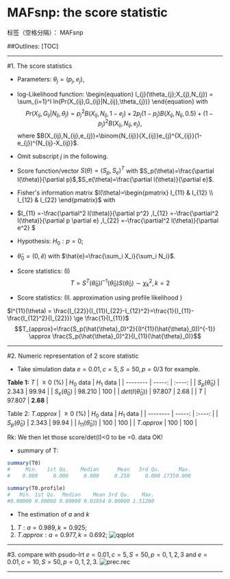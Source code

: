 # MAFsnp: the score statistic

标签（空格分隔）： MAFsnp

##Outlines:
[TOC]

---
#1. The score statistics
- Parameters: $\theta_{j}= (p_j,e_j)$,
- log-Likelihood function:
\begin{equation}
    l_{j}(\theta_{j};X_{j},N_{j}) = \sum_{i=1}^I ln{Pr(X_{ij},G_{ij}|N_{ij},\theta_{j})}
\end{equation}
with
    $$Pr(X_{ij},G_{ij}|N_{ij},\theta_{j})= p_{j}^2B(X_{ij},N_{ij},1-e_{j})+2p_{j}(1- p_{j})B(X_{ij},N_{ij},0.5) + (1- p_{j})^2B(X_{ij},N_{ij},e_{j}),$$
where
$B(X_{ij},N_{ij},e_{j})=\binom{N_{ij}}{X_{ij}}e_{j}^{X_{ij}}(1-e_{j})^{N_{ij}-X_{ij}}$.

- Omit subscript $j$ in the following.
- Score function/vector $S(\theta) = (S_p,S_e)^{T}$ with $S_p(\theta)=\frac{\partial l(\theta)}{\partial p}$,$S_e(\theta)=\frac{\partial l(\theta)}{\partial e}$.

- Fisher's information matrix $I(\theta)=\begin{pmatrix} I_{11} & I_{12} \\ I_{12} & I_{22} \end{pmatrix}$ with 
- $I_{11} =-\frac{\partial^2 l(\theta)}{\partial p^2} $,$I_{12} =-\frac{\partial^2 l(\theta)}{\partial p \partial e} $,$I_{22} =-\frac{\partial^2 l(\theta)}{\partial e^2} $

- Hypothesis: $H_0: p=0$;
- $\hat{\theta}_0=(0,\hat{e})$ with $\hat{e}=\frac{\sum_i X_i}{\sum_i N_i}$.
- Score statistics: (I)
$$T = S^T(\hat{\theta}_0) I^{-1}(\hat{\theta}_0) S(\hat{\theta}_0) \sim \chi^2_k,k=2$$
- Score statistics: (II. approximation using profile likelihood )

$I^{11}(\theta) = \frac{I_{22}}{I_{11}I_{22}-I_{12}^2}=\frac{1}{I_{11}-\frac{I_{12}^2}{I_{22}}} \ge \frac{1}{I_{11}}$
$$T_{approx}=\frac{S_p(\hat{\theta}_0)^2}{(I^{11}(\hat{\theta}_0))^{-1}} \approx \frac{S_p(\hat{\theta}_0)^2}{I_{11}(\hat{\theta}_0)}$$

---
#2. Numeric representation of 2 score statistic

- Take simulation data $e = 0.01,c = 5,S = 50,p=0/3$ for example.



**Table 1:** $T$
| $\ge 0$ (%)        | $H_0$ data   | $H_1$ data  |
| --------   | -----:  | :----:  |
| $S_p(\hat{\theta}_0)$     | 2.343 |   99.94     |
| $S_e(\hat{\theta}_0)$        |   98.210  |   100   |
| $det(I(\hat{\theta}_0))$        |    97.807    |  2.68  |
| $T$        |   97.807     |  **2.68**  |

Table 2: $T.{approx}$
| $\ge 0$ (%)        | $H_0$ data   | $H_1$ data  |
| --------   | -----:  | :----:  |
| $S_p(\hat{\theta}_0)$     | 2.343 |   99.94     |
| $I_{11}(\hat{\theta}_0))$        |   100    |  100    |
| $T.approx$        |    100    |  100  |


Rk: We then let those score/det(I)<0 to be =0. data OK!

- summary of T:
```R
summary(T0)
#     Min.   1st Qu.    Median      Mean   3rd Qu.      Max.
#    0.000     0.000     0.000     0.258     0.000 17350.000

summary(T0.profile)
#   Min. 1st Qu.  Median    Mean 3rd Qu.    Max.
#0.00000 0.00000 0.00000 0.01054 0.00000 1.51200
```

- The estimation of $a$ and $k$

1. $T:a=0.989,k=0.925$;
2. $T.approx:a=0.977,k=0.692$;
![qqplot](http://ww4.sinaimg.cn/bmiddle/62725321jw1elhnttfwh7j20te0ebq45.jpg)



---
#3. compare with psudo-lrt
$e = 0.01,c = 5,S = 50,p=0,1,2,3$ and 
$e = 0.01,c = 10,S = 50,p=0,1,2,3$.
![prec.rec][1]






---


  [1]: http://ww1.sinaimg.cn/bmiddle/62725321jw1elhs3movhpj20ha0giaav.jpg